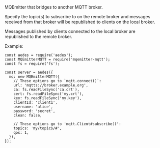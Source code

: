 MQEmitter that bridges to another MQTT broker.

Specify the topic(s) to subscribe to on the remote broker and messages received
from that broker will be republished to clients on the local broker.

Messages published by clients connected to the local broker are republished to
the remote broker.

Example:

```
const aedes = require('aedes');
const MQEmitterMQTT = require('mqemitter-mqtt');
const fs = require('fs');

const server = aedes({
  mq: new MQEmitterMQTT({
    // These options go to `mqtt.connect()`:
    url: 'mqtts://broker.example.org',
    ca: fs.readFileSync('ca.crt'),
    cert: fs.readFileSync('my.crt'),
    key: fs.readFileSync('my.key'),
    clientId: 'client1',
    username: 'alice',
    password: 'secret',
    clean: false,

    // These options go to 'mqtt.Client#subscribe()':
    topics: 'my/topics/#',
    qos: 1,
  }),
});
```

